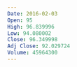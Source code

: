 ```yaml
---
Date: 2016-02-03
Open: 95
High: 96.839996
Low: 94.080002
Close: 96.349998
Adj Close: 92.029724
Volume: 45964300
---
```

